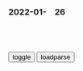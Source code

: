 ### 2022-01-　26

```note
```

<table id="tbc" style="white-space:pre-wrap">
</table>
<button onclick="toggleb()">toggle</button>
<button onclick="loadparse()">loadparse</button>
<br>
<!-- 🌸<br>🍅-　-🍑<hr>🍀 -->
<pre>
<textarea rows="30" cols="100" style="display: none" id="tar">

<font size="2"><b>
集结号：谷子地是高手，这把枪部队没人认识，他却一眼叫出名字！,影视,战争片,好看视频</b></font><br>
https://haokan.baidu.com/v?vid=9527363148213692403&sfrom=baidu-feed

<font size="1" style="color:#DCDCDC"><b>2022/2/9 上午10:37:49</b></font><br>

<font size="2"><b>
集结号：大叔来部队偷衣服，谁知大叔是炮兵，竟帮部队大忙,影视,战争片,好看视频</b></font><br>
https://haokan.baidu.com/v?vid=6332227274668275832&sfrom=baidu-feed

死也不能白死，烈属一家补七百斤小米，失踪呢，只给补二百斤。

<font size="1" style="color:#DCDCDC"><b>2022/1/25 下午11:07:50</b></font><br>

<font size="2"><b>
为什么大家都反感h服圈？看看梁宏达对此的解释，一针见血</b></font><br>
https://mbd.baidu.com/newspage/data/landingsuper?context=%7B%22nid%22%3A%22news_9588196514562613314%22%7D&n_type=-1&p_from=-1

而且现在的年轻人，穿h服大部分都是注重形式，而非内容，只是他们哗众取宠的一种方式罢了。

<font size="1" style="color:#DCDCDC"><b>2022/1/25 下午10:52:46</b></font><br>

<font size="2"><b>
豆瓣8.8！男生身上也存在性别歧视？只是想按照自己的想法过活，却被所有人说这是错的…_阿满</b></font><br>
https://www.sohu.com/a/363019777_100180234

我的故事说来话长

<font size="1" style="color:#DCDCDC"><b>2022/1/25 下午10:30:23</b></font><br>

<font size="2"><b>
黑人真的反对种族歧视？实际上他们只是反对自己被歧视</b></font><br>
https://view.inews.qq.com/a/20200922A0CDVR00

该男子最为无耻的一句话是：“因为我是美国人，而你是zg人，所以我想怎么骂你就怎么骂你。”

<font size="1" style="color:#DCDCDC"><b>2022/1/25 下午10:31:50</b></font><br>

<font size="2"><b>
黑人: 我们不反对种族歧视，我们只反对自己被歧视_哔哩哔哩_bilibili</b></font><br>
https://www.bilibili.com/video/av243687229

他们可能不同意这牌子，但他们不会过于激动。

所以你意思是说黑人生命不重要咯？
弹幕：要么就是理解能力有问题，要么就是故意找茬
弹幕：应该让个黑人拿试一下
弹幕：嗨猩猩没有进化完全
弹幕：黑人真是太无理取闹
弹幕：这个哥们儿挺好的
弹幕：美国的反右扩大化

没错，但你不能在这边说。你这样会被人打的，快点走吧，老兄。老兄，我只是告诉你，快离开这里吧。你肯定会惹上麻烦的，不能乱说。我只是劝告你。快点走，不然真的会。告诉过你了，老兄。快点卷纸走人吧，老兄。这太疯狂了，告诉过你了。

当我举起，所有人生命很重要的牌子，黑人非常情绪化。

<font size="1" style="color:#DCDCDC"><b>2022/1/25 下午10:15:12</b></font><br>

<font size="2"><b>
黑人想不被歧视，就拿出你的实力,搞笑,恶搞整蛊,好看视频</b></font><br>
https://haokan.baidu.com/v?vid=1377621453519237964&sfrom=baidu-feed

<font size="1" style="color:#DCDCDC"><b>2022/1/25 下午10:33:24</b></font><br>

<font size="2"><b>
【一点资讯】1936年柏林奥运会上希特勒说“我们不能不要脸”是真的吗？ www.yidianzixun.com</b></font><br>
http://www.yidianzixun.com/article/0KQOH4e1

储安平说：““几十万条粗壮的胳膊，像铁一样直的平伸着，没有一点颤动，没有一点下斜”——为什么没有，因为德国人都知道下斜的结果是什么？

<font size="1" style="color:#DCDCDC"><b>2022/1/25 下午10:39:50</b></font><br>

<font size="2"><b>
二战纳粹德国：将400名黑人混血儿强制节育，对黄种人又有多残忍_犹太人_希特勒_日本</b></font><br>
https://www.sohu.com/a/514975369_819718

希特勒在《我的奋斗》一书中直接表达了对黄种人的厌恶之情———他说：

“亚洲人都是黄皮的恶魔，贪婪且奸诈。”
对于日本人，希特勒给出的定位是“可以利用的劣等m族”。

这种说法只在《我的奋斗》第一版中出现过，在后续版本中就被删改了。

<font size="1" style="color:#DCDCDC"><b>2022/1/25 下午10:04:48</b></font><br>

<font size="2"><b>
“小恶魔”怒斥迪士尼白雪公主真人电影：标榜进步实则是“倒退”</b></font><br>
https://mbd.baidu.com/newspage/data/landingsuper?context=%7B%22nid%22%3A%22news_9567653166392496391%22%7D&n_type=-1&p_from=-1

丁拉基称，“（我）没有冒犯任何人的意思，但是当他们非常自豪地选一个拉丁裔女演员扮演白雪公主时，我还是挺吃惊的。可你们到头来还是在讲‘白雪公主和七个小矮人’的故事啊，站在旁观者的角度看看你们在做什么。反正这个对我来说毫无意义。”

丁拉基继续喊话片方：“你们在某个方面是进步了，但是你们还在拍那个该死的倒退的讲七个小矮人一起住在山洞里的故事，这特么是在干嘛？”

<font size="1" style="color:#DCDCDC"><b>2022/1/25 下午9:06:54</b></font><br>

<font size="2"><b>
美军又想挑事，F-35战机却在南部海域坠毁，俄媒：外部干扰所致</b></font><br>
https://mbd.baidu.com/newspage/data/landingsuper?context=%7B%22nid%22%3A%22news_10480933328765342120%22%7D&n_type=-1&p_from=-1

b字起名择日解签塔罗
无中生有，我不清楚。但是e媒这种捧杀人的软刀子手段，可谓用的炉火纯青啊。要担心啊。

y柳之杨
e媒别有用心，不可不警惕！

t妙珍05f
eg人说是被外界“神秘＂电子战系统干挠所致。 什么意思？明眼人看得出来，这是指谁？ 嫁祸于人？还是“递刀子＂？

<font size="1" style="color:#DCDCDC"><b>2022/1/25 下午8:50:47</b></font><br>

<font size="2"><b>
最后的王爷：伪满皇帝给王爷下旨，王爷霸气回应：凭什么给我下旨,影视,历史片,好看视频</b></font><br>
https://haokan.baidu.com/v?vid=4333186633680251301&sfrom=baidu-feed

鞍前马后的却是我们这些h人。

<font size="1" style="color:#DCDCDC"><b>2022/1/25 下午5:05:44</b></font><br>

<font size="2"><b>
影视：周z理辛苦和饺子馅，怎料mz席直接撒半碗辣椒，精彩了！,影视,战争片,好看视频</b></font><br>
https://haokan.baidu.com/v?vid=5212215161952450415&sfrom=baidu-feed

<font size="1" style="color:#DCDCDC"><b>2022/1/25 下午5:14:04</b></font><br>

<font size="2"><b>
z南海的年夜饭：mz席吃剩菜、zz理喝稀饭、邓公亲自下厨_网易订阅</b></font><br>
https://www.163.com/dy/article/GUH3D5F10540MHS6.html

<font size="1" style="color:#DCDCDC"><b>2022/1/25 下午5:13:24</b></font><br>

<font size="2"><b>
揭秘：张子善手指全是竹签，临死时指甲是黑色，越狱后回归组织,历史,zg历史,好看视频</b></font><br>
https://haokan.baidu.com/v?vid=12353965720017642640&sfrom=baidu-feed

x长娥太美
青山常在，子善长存

z腾亮颖17
野火烧不尽，春风吹又生，

m懂宇宙HYDvt
这是给群自善洗白的吗？

d橘黄
啥意思啊，是不是要给张子善平反？

<font size="1" style="color:#DCDCDC"><b>2022/1/25 下午4:53:01</b></font><br>

<font size="2"><b>
这是什么“神仙”年画？冬奥来了！</b></font><br>
https://mbd.baidu.com/newspage/data/landingsuper?context=%7B%22nid%22%3A%22news_9208806797617650284%22%7D&n_type=-1&p_from=-1

https://pics7.baidu.com/feed/a08b87d6277f9e2f92183084bdca212db999f315.jpeg?token=f0bcdaebe3807422213b3f5bdd12198a.jpg

<font size="1" style="color:#DCDCDC"><b>2022/1/25 下午4:47:38</b></font><br>

<font size="2"><b>
人类灭绝20年后会怎样？只见一堆白骨开飞机，最后结局却让人泪目,社会,奇闻轶事,好看视频</b></font><br>
https://haokan.baidu.com/v?vid=9973095515193232601&sfrom=baidu-feed

All combat units lost.
The war is over.
全部战斗单元丧失，战争结束。

另外一边两只丹顶鹤踩着炮管翩翩起舞，梅花鹿也走进了破败的城市。地球迟早会再次焕发生机，而人类则永远消失在了历史的长河里。

<font size="1" style="color:#DCDCDC"><b>2022/1/25 下午4:38:46</b></font><br>

<font size="2"><b>
一九四二：河南灾情严重，官员还贪腐盛行，蒋介石彻底被激怒了,影视,战争片,好看视频</b></font><br>
https://haokan.baidu.com/v?vid=1390023189091209320&sfrom=baidu-feed

这次我要关一批，杀一批。

<font size="1" style="color:#DCDCDC"><b>2022/1/25 下午4:15:50</b></font><br>

<font size="2"><b>
王朝：雍正借宿遭人暗算，谁知李卫一桶洗脚水，直接拯救四爷小命,影视,历史片,好看视频</b></font><br>
https://haokan.baidu.com/v?vid=1914396803897619498&sfrom=baidu-feed

庄主的老太爷是士绅，他姐夫又是现任g，当然不用交税纳粮了。

<font size="1" style="color:#DCDCDC"><b>2022/1/25 下午4:06:10</b></font><br>

<font size="2"><b>
将美国急救体系“系统性失败”描述称“暖心故事”，美国媒体报道翻车</b></font><br>
https://mbd.baidu.com/newspage/data/landingsuper?context=%7B%22nid%22%3A%22news_8944378954051296788%22%7D&n_type=-1&p_from=-1

<font size="1" style="color:#DCDCDC"><b>2022/1/25 下午3:59:40</b></font><br>

<font size="2"><b>
b基纳法索j方宣布解除总统职务，zg大使馆提醒加强安全防范</b></font><br>
https://mbd.baidu.com/newspage/data/landingsuper?context=%7B%22nid%22%3A%22news_9537847257265116933%22%7D&n_type=-1&p_from=-1

<font size="1" style="color:#DCDCDC"><b>2022/1/25 下午3:28:21</b></font><br>

<font size="2"><b>
新三国：曹丕潜龙飞九天，承继帝位大汉落幕！这段看了三遍,影视,历史片,好看视频</b></font><br>
https://haokan.baidu.com/v?vid=6657658799015942775&sfrom=baidu-feed

陛下休要糊涂，乾坤流转，万象更新，此乃天道也。岂是一介庸君所能阻挡。

<font size="1" style="color:#DCDCDC"><b>2022/1/25 下午3:25:00</b></font><br>

<font size="2"><b>
大明：皇上让守城将士放行，将士却把皇上当狗，当场踩断腿,影视,历史片,好看视频</b></font><br>
https://haokan.baidu.com/v?vid=14352993724764712825&sfrom=baidu-feed

<font size="1" style="color:#DCDCDC"><b>2022/1/25 下午3:21:20</b></font><br>

<font size="2"><b>
借疫情等挑动网m对立引发网b？整治！</b></font><br>
https://mbd.baidu.com/newspage/data/landingsuper?context=%7B%22nid%22%3A%22news_10717676873980492200%22%7D&n_type=-1&p_from=-1

<font size="1" style="color:#DCDCDC"><b>2022/1/25 下午3:14:08</b></font><br>

<font size="2"><b>
一个绝对m主的g度，每个人如同商品，差评多了就被销毁,搞笑,恶搞整蛊,好看视频</b></font><br>
https://haokan.baidu.com/v?vid=17624949445264908499&sfrom=baidu-feed

小艾轻松侵入他们的网络，并推送了很多利好消息。
向网络发送两千万条留言。

如果有人去查证呢？
别担心，他们不会。

小艾又捏造出一段视频，把小黑塑造成退役老兵兼爱狗人士。mz受此影响，开始疯狂点赞。

mz可以恶搞，可以质疑，可以批判。
砖z必须严厉，必须赞颂，必须服从。

<font size="1" style="color:#DCDCDC"><b>2022/1/25 下午2:45:23</b></font><br>

<font size="2"><b>
美媒质问zg：“为什么不庆祝武hf城两周年？” 翻车</b></font><br>
https://mbd.baidu.com/newspage/data/landingsuper?context=%7B%22nid%22%3A%22news_9547850717054404396%22%7D&n_type=-1&p_from=-1

d古龙兰9h
看到美媒二字就反感！ 不用看文章、就知道胡说八道、或者造谣、或者搬弄是非、…… 总之: 美媒=造谣+胡说+横行八道。 😄😄😄😄

<font size="1" style="color:#DCDCDC"><b>2022/1/25 下午2:41:43</b></font><br>

<font size="2"><b>
新三国：曹丕称帝大h亡了，刘备：h室不在，功名大业又有何用？,影视,历史片,好看视频</b></font><br>
https://haokan.baidu.com/v?vid=11960135151265402452&sfrom=baidu-feed

k尽甘来V
多读读书，别被电视蒙蔽了

<font size="1" style="color:#DCDCDC"><b>2022/1/25 下午3:02:39</b></font><br>

<font size="2"><b>
运送油脂罪，你听说过吗，脑洞短片《此路不通》,文化,广告设计,好看视频</b></font><br>
https://haokan.baidu.com/v?vid=12506741841733913734&sfrom=baidu-feed

y鹤艳吟
你替泰g广告说话，得了多少好处

美好相敬如宾
泰语有点像壮族话啊，竟然能听得懂一点😂😂😂😂

潘少夫
同宗异流！一个祖先，所以最基本的 日常语基本上一样，算是一个民族！

love丿喵喵
泰g一大半人口是壮族人

<font size="1" style="color:#DCDCDC"><b>2022/1/25 下午2:03:18</b></font><br>

<font size="2"><b>
“只要你在的街道没有封闭起来 你就可以回来” 网友瞬间破防了</b></font><br>
https://mbd.baidu.com/newspage/data/landingsuper?context=%7B%22nid%22%3A%22news_9299555913226331707%22%7D&n_type=-1&p_from=-1

vz你的伤口
   真的破防了，作为北方人的我~唉！人家发达是有原因的！哪像我们：就会拉横幅！恶意返乡！

武hVS上海
别那么容易就破防泪奔泪目好吗 羡慕是真羡慕 发达地区自然有它发达的道理 不像某省某市

l小白123
我在天津，现在天津疫情没事了，出天津居然需要离津证明，还必须有接收证明，老家不给开接收证明，我也是无语了

l小白123
主要我在宁河这边一点事没有

h景时代园林
经济靠前也是有原因的

w友007CN
你以为呢，封小区的多的是。主要是什么呢？看史记

z蓝的天空空JOJO
你知道的太多了

<font size="1" style="color:#DCDCDC"><b>2022/1/25 下午2:08:57</b></font><br>

<font size="2"><b>
一九四二：灾m刚到陕西，没想到被当b的堵路，还开枪威胁往回走,影视,战争片,好看视频</b></font><br>
https://haokan.baidu.com/v?vid=13874594842233685351&sfrom=baidu-feed

<font size="1" style="color:#DCDCDC"><b>2022/1/25 下午2:23:13</b></font><br>

<font size="2"><b>
战g：孙膑的辨别刺客之法，刺客到死都想不明白，自己怎么暴露的,影视,历史片,好看视频</b></font><br>
https://haokan.baidu.com/v?vid=15852792461771715249&sfrom=baidu-feed

大灾之后，恐灾m入城闹事，四城一直紧闭，城内只出不进。

必是随这批灾m进入都城。
　这数百人好办，还都在城郭施粥，待我连夜把他们杀光。

查刺客不假，此计更可查出藏于我g透露消息的奸细。

<font size="1" style="color:#DCDCDC"><b>2022/1/27 下午2:19:27</b></font><br>

<font size="2"><b>
1942：灾m问j察怎么才能证明我们是灾m？经典一问一答,影视,战争片,好看视频</b></font><br>
https://haokan.baidu.com/v?vid=9638298459784611272&sfrom=baidu-feed

第一战区z治部和洛阳市z府联合公告，
为了严防奸细和整顿市容，非洛阳市m一律不准进城。

死了好，少受罪，早死早托生。再托生，千万别托生到这了。

<font size="1" style="color:#DCDCDC"><b>2022/1/26 下午1:34:19</b></font><br>

<font size="2"><b>
那些只知道半句的古诗词，前人田地后人收下句是什么？道理很实在</b></font><br>
https://baijiahao.baidu.com/s?id=1688392234968276773&wfr=spider&for=pc

曹松的《己亥岁二首》中的一首：

泽国江山入战图，生民何计乐樵苏。凭君莫话封侯事，一将功成万骨枯。

范仲淹已经创作了这类句式，在他的《书扇示门人》中，是这样写的：

一派青山景色幽，前人田地后人收。后人收得休欢喜，还有收人在后头。

<font size="1" style="color:#DCDCDC"><b>2022/1/25 下午1:46:44</b></font><br>

<font size="2"><b>
一定别惹爆破工程师，因为他们有仇必“爆”，分分钟就开炸,搞笑,吐槽视频,好看视频</b></font><br>
https://haokan.baidu.com/v?vid=8595302199180023528&sfrom=baidu-feed

<font size="1" style="color:#DCDCDC"><b>2022/1/25 下午1:28:00</b></font><br>

<font size="2"><b>
这部经典武侠动作电影，明星太多，连张学友都只能演一个配角,影视,武侠片,好看视频</b></font><br>
https://haokan.baidu.com/v?vid=11978692816730800372&sfrom=baidu-feed

笑傲江湖，沧海一声笑。

<font size="1" style="color:#DCDCDC"><b>2022/1/25 上午11:16:08</b></font><br>

<font size="2"><b>
爱尔兰被告知：e罗斯要在自家附近军演！</b></font><br>
https://mbd.baidu.com/newspage/data/landingsuper?context=%7B%22nid%22%3A%22news_9663731507490644976%22%7D&n_type=-1&p_from=-1

<font size="1" style="color:#DCDCDC"><b>2022/1/25 上午11:12:33</b></font><br>

<font size="2"><b>
难挽败局！联合g63：19通过决议，要求e归还领土，zg也帮不了,军事,环球军事,好看视频</b></font><br>
https://haokan.baidu.com/v?vid=4953657683750529896&sfrom=baidu-feed

c乐戎4L
克里米亚是eg支持公投独立，外蒙古也是在苏联的支持下公投出去的。
　winheroant
　性质不一样，公投回归祖g可以！公投分裂gj就不行！！

g公子2世
笑死，别人就是历史遗留问题，自己就是自古以为，举个例子吧，大陆本来就是你哥哥的，弟弟后来抢了还剩唯一的，从来都没占领过却说以前就是我的，可是那地方住的都是哥哥的人

ncj
美g现在正在以同样的手段分离t湾

p初曼050
当年车臣也是全mg决通过独立。

h边臭石头
不讲正义和原则，为了利益魔鬼都可以投靠，最终会被全世界孤立和唾弃！

<font size="1" style="color:#DCDCDC"><b>2022/1/25 上午10:50:09</b></font><br>

<font size="2"><b>
《史记》中记载“贪如狼，狠如羊”，为什么说“狠如羊”？</b></font><br>
https://baijiahao.baidu.com/s?id=1686676401833833529&wfr=spider&for=pc

《史记·项羽本纪》中记载：猛如虎，狠如羊，贪如狼，强不可使者，皆斩之。

<font size="1" style="color:#DCDCDC"><b>2022/1/25 上午10:45:16</b></font><br>

<font size="2"><b>
新三国：陆逊有先见之明，知道东吴将士们有去无回，出面阻拦,影视,历史片,好看视频</b></font><br>
https://haokan.baidu.com/v?vid=558838266516285989&sfrom=baidu-feed

东吴的儿郎们啊，你们好惨啊。真是送羊入虎口，抱薪救大火啊。今日送君去，不得见君还。惨啊，惨啊。

主公啊，给东吴的老人们，留几个儿郎吧。给东吴的女人们留几个丈夫吧。

盲人骑瞎马，夜半临深渊。我东吴大好江山，无救了。

<font size="1" style="color:#DCDCDC"><b>2022/1/25 上午10:28:24</b></font><br>

<font size="2"><b>
被突然全网下架的动画，好在我保留了资源，足以让男观众陷入狂欢,动漫,动漫综合,好看视频</b></font><br>
https://haokan.baidu.com/v?vid=9711716708903560751&sfrom=baidu-feed

骷髅13—女王蜂

<font size="1" style="color:#DCDCDC"><b>2022/1/25 上午10:20:11</b></font><br>

</textarea>
</pre>
<!-- 🍀<br>🍑-　-🍅<hr>🌸 -->

```tip
```

<script src="https://cdn.jsdelivr.net/npm/jquery@3.5.1/dist/jquery.min.js"></script>

<link rel="stylesheet" href="https://cdn.jsdelivr.net/gh/fancyapps/fancybox@3.5.7/dist/jquery.fancybox.min.css" />
<script src="https://cdn.jsdelivr.net/gh/fancyapps/fancybox@3.5.7/dist/jquery.fancybox.min.js"></script>

<script type="text/javascript">

var __urlRegex = /(\b(https?|ftp|file):\/\/[-A-Z0-9+&@#\/%?=~_|!:,.;]*[-A-Z0-9+&@#\/%=~_|])/ig;
var __imgRegex = /\.(?:jpe?g|gif|png|webp)$/i;

loadparse();

function parseURL($string){

    var exp = __urlRegex;
    return $string.replace(exp,function(match){
            __imgRegex.lastIndex=0;
            if(__imgRegex.test(match)){
                return '<a data-fancybox="gallery" href="' + match.replace("/p=700", "")
                 + '"><img src="' + match.replace("/p=700", "/p=160x200")+'" width="64"></a>';
            }
            else{
                return '<a href="' + match + '" target="_blank">' + match + '</a>';
            }
        }
    );
}

function loadparse() {
  tbc.innerHTML = parseURL(tar.value);
}

function toggleb() {
  var x = document.getElementById("tar");
  if (x.style.display === "none") {
    x.style.display = "";
  } else {
    x.style.display = "none";
  }
}

</script>
